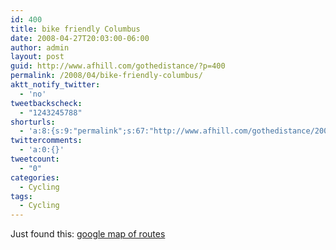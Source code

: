 ```yaml
---
id: 400
title: bike friendly Columbus
date: 2008-04-27T20:03:00-06:00
author: admin
layout: post
guid: http://www.afhill.com/gothedistance/?p=400
permalink: /2008/04/bike-friendly-columbus/
aktt_notify_twitter:
  - 'no'
tweetbackscheck:
  - "1243245788"
shorturls:
  - 'a:8:{s:9:"permalink";s:67:"http://www.afhill.com/gothedistance/2008/04/bike-friendly-columbus/";s:7:"tinyurl";s:25:"http://tinyurl.com/8mwspl";s:4:"isgd";s:17:"http://is.gd/g8j0";s:5:"bitly";s:18:"http://bit.ly/cWZk";s:5:"snipr";s:22:"http://snipr.com/a6imh";s:5:"snurl";s:22:"http://snurl.com/a6imh";s:7:"snipurl";s:24:"http://snipurl.com/a6imh";s:4:"trim";s:17:"http://tr.im/8k2f";}'
twittercomments:
  - 'a:0:{}'
tweetcount:
  - "0"
categories:
  - Cycling
tags:
  - Cycling
---
```

Just found this: [google map of routes](http://maps.google.com/maps/ms?ie=UTF8&oe=utf-8&client=firefox-a&hl=en&msa=0&msid=111104896988294047058.000443036ce5379e446e7&t=h&z=12)
